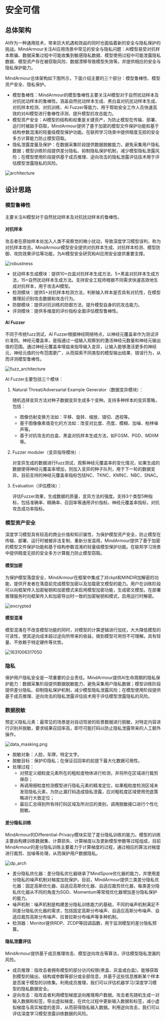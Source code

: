 # 安全可信

## 总体架构

AI作为一种通用技术，带来巨大机遇和效益的同时也面临着新的安全与隐私保护的挑战。MindArmour关注AI应用场景中常见的安全与隐私问题：AI模型易受对抗样本欺骗、数据采集过程中可能收集到敏感隐私数据、模型使用过程中可能泄露隐私数据、模型资产存在被窃取风险、数据漂移导致模型失效等。并提供相应的安全与隐私保护能力。

MindArmour总体架构如下图所示，下面介绍主要的三个部分：模型鲁棒性、模型资产安全、隐私保护。

- 模型鲁棒性：MindArmour的模型鲁棒性主要关注AI模型对于自然扰动样本及对抗扰动样本的鲁棒性。涵盖自然扰动样本生成、黑白盒对抗扰动样本生成、对抗样本检测、对抗训练、AI Fuzzer等能力，用于帮助安全工作人员快速高效的对AI模型进行鲁棒性评测、提升模型抗攻击能力。
- 模型资产安全：AI模型的结构和权重是关键资产，为防止模型在传输、部署、运行时被敌手窃取，MindArmour提供了基于加密的模型文件保护功能和基于结构参数混淆的轻量级模型保护功能。在联邦学习场景中提供精度无损的安全多方计算能力防止模型窃取。
- 隐私泄露度量及保护：在数据采集阶段提供数据脱敏能力，避免采集用户隐私数据；模型训练阶段提供差分隐私、抑制隐私保护机制，减少模型隐私泄露风险；在模型使用阶段提供基于成员推理、逆向攻击的隐私泄露评估技术用于评估模型泄露隐私的风险。

![architecture](./images/ma_arch.png)

## 设计思路

### 模型鲁棒性

主要关注AI模型对于自然扰动样本及对抗扰动样本的鲁棒性。

#### 对抗样本

攻击者在原始样本处加入人类不易察觉的微小扰动，导致深度学习模型误判，称为对抗样本攻击。MindArmour模型安全提供对抗样本生成、对抗样本检测、模型防御、攻防效果评估等功能，为AI模型安全研究和AI应用安全提供重要支撑。

![robustness](./images/robustness.png)

- 扰动样本生成模块：提供10+白盒对抗样本生成方法、5+黑盒对抗样本生成方法，15+自然扰动样本生成方法。支持安全工程师根据不同需求快速高效地生成对抗样本，用于攻击AI模型。
- 检测模块：提供5+对抗样本检测方法，判断输入样本是否具有对抗性，在模型推理前识别攻击数据和攻击行为。
- 防御模块：提供对抗训练的防御方法，提升模型自身的抗攻击能力。
- 评测模块：提供多维度的评价指标全面评估模型鲁棒性。

#### AI Fuzzer

不同于传统fuzz测试，AI Fuzzer根据神经网络特点，以神经元覆盖率作为测试评价准则。神经元覆盖率，是指通过一组输入观察到的激活神经元数量和神经元输出值的范围。通过神经元覆盖率增益来指导输入变异，让输入能够激活更多的神经元，神经元值的分布范围更广，从而探索不同类型的模型输出结果、错误行为，从而评测模型鲁棒性。

![fuzz_architecture](./images/fuzz_arch_zh.png)

AI Fuzzer主要包括三个模块：

1. Natural Threat/Adversarial Example Generator（数据变异模块）：

    随机选择变异方法对种子数据变异生成多个变种。支持多种样本的变异策略， 包括：

    - 图像仿射变换方法如：平移、旋转、缩放、错切、透视等。
    - 基于图像像素值变化的方法如：改变对比度、亮度、模糊、加噪、柏林噪声等。
    - 基于对抗攻击的白盒、黑盒对抗样本生成方法，如FGSM、PGD、MDIIM等。

2. Fuzzer moduler（变异指导模块）:

   对变异生成的数据进行fuzz测试，观察神经元覆盖率的变化情况，如果生成的数据使得神经元覆盖率增加，则加入变异的种子队列，用于下一轮的数据变异。目前支持的神经元覆盖率指标包括NC、TKNC、KMNC、NBC、SNAC。

3. Evaluation（评估模块）：

   评估Fuzzer效果，生成数据的质量，变异方法的强度。支持3个类型5种指标，包括准确率、精确率、召回率等通用评价指标，神经元覆盖率指标，对抗攻击成功率指标。

### 模型资产安全

深度学习模型具有较高的商业价值和知识属性，为保护模型资产安全，防止模型在传输、部署、运行时被被非法复制、重新分发滥用，MindArmour提供了基于加密的模型文件保护功能和基于结构参数混淆的轻量级模型保护功能。在联邦学习场景中提供精度无损的安全多方计算能力防止模型窃取。

#### 模型加密

为保护模型落盘安全，MindArmour在框架中集成了对ckpt和MINDIR加解密的功能，提供开发者在落盘前完成模型加密以及加载密文模型的能力。用户在训练阶段可以向框架传入加密秘钥和加密模式来启用模型加密功能，生成密文模型。在部署推理服务时向框架传入和加密导出时一致的加密秘钥和模式，启用运行时解密。

![encrypted](./images/encrypted.png)

#### 模型混淆

模型混淆在不改变模型功能的同时，对模型的计算逻辑进行加扰，大大降低模型的可读性，使其逆向成本超过逆向所带来的收益，做到模型可用但不可理解。具有轻量、不依赖于特定硬件等优势。

![1631006317050](./images/confuse.png)

### 隐私

保护用户隐私安全是一项重要的企业责任。MindArmour提供AI生命周期的隐私保护能力：数据采集阶段提供数据脱敏能力，避免采集用户隐私数据；模型训练阶段提供差分隐私、抑制隐私保护机制，减少模型隐私泄露风险；在模型使用阶段提供基于成员推理、逆向攻击的隐私泄露评估技术用于评估模型泄露隐私的风险。

### 数据脱敏

预定义隐私元素：最常见的场景是对自动驾驶的街景数据进行脱敏，对特定内容进行识别并脱敏，要求结果召回率高，即尽可能打码以防止隐私泄露带来的人工额外操作。

![data_masking.png](./images/data_masking.png)

- 脱敏对象：人脸，车牌，特定文字。
- 脱敏目标：保护ID隐私；在保证召回率的前提下最大化数据可用性。
- 处理过程：
    - 对预定义细粒度元素所在的粗粒度物体进行检测，并将所在区域进行裁剪保存；
    - 再调用细粒度检测模型进行隐私元素的精准定位，如果粗粒度检测区域未发现隐私元素，为防止漏打码造成隐私泄露，应对粗粒度区域使用兜底策略进行大致定位；
    - 最后汇总得到所有待打码区域及所对应的类别，调用脱敏接口进行个性化脱敏。

#### 差分隐私训练

MindArmour的Differential-Privacy模块实现了差分隐私训练的能力。模型的训练主要由构建训练数据集、计算损失、计算梯度以及更新模型参数等过程组成，目前MindArmour的差分隐私训练主要着力于计算梯度的过程，通过相应的算法对梯度进行裁剪、加噪等处理，从而保护用户数据隐私。

![dp_arch](https://www.mindspore.cn/mindarmour/docs/zh-CN/r1.5/_images/dp_arch.png)

- 差分隐私优化器：差分隐私优化器继承了MindSpore优化器的能力，并使用差分隐私的噪声机制对梯度加扰保护。目前，MindArmour提供三类差分隐私优化器：固定高斯优化器、自适应高斯优化器、自适应裁剪优化器，每类差分隐私优化器从不同的角度为SGD、Momentum等常规优化器增加差分隐私保护的能力。
- 噪声机制：噪声机制是构建差分隐私训练能力的基础，不同的噪声机制满足不同差分隐私优化器的需求，包括固定高斯分布噪声、自适应高斯分布噪声、自适应裁剪高斯分布噪声、拉普拉斯分布噪声等多种机制。
- 检测器：Monitor提供RDP、ZCDP等回调函数，用于监测模型的差分隐私预算。

#### 隐私泄露评估

MindArmour提供基于成员推理攻击、模型逆向攻击等算法，评估模型隐私泄漏的风险。

- 成员推理：指攻击者拥有模型的部分访问权限(黑盒、灰盒或白盒)，能够获取到模型的输出、结构或参数等部分或全部信息，并基于这些信息推断某个样本是否属于模型的训练集。利用成员推理，我们可以评估机器学习/深度学习模型的隐私数据安全。
- 逆向攻击：指攻击者利用模型梯度逆向推理用户数据。攻击者先随机生成一对输入数据和标签，导出虚拟梯度，在优化过程中更新输入数据和标签，减小虚拟梯度与真实梯度的差异，从而获得隐私输入数据。利用逆向攻击，我们可以评估深度学习模型泄露训练数据的风险。